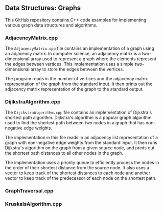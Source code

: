 ## Data Structures: Graphs

This GitHub repository contains C++ code examples for implementing various graph data structures and algorithms.

### AdjacencyMatrix.cpp

The `AdjacencyMatrix.cpp` file contains an implementation of a graph using an adjacency matrix. In computer science, an adjacency matrix is a two-dimensional array used to represent a graph where the elements represent the edges between vertices. This implementation uses a simple two-dimensional array to store the edges between the vertices. 

The program reads in the number of vertices and the adjacency matrix representation of the graph from the standard input. It then prints out the adjacency matrix representation of the graph to the standard output.

### DijikstraAlgorithm.cpp

The `DijikstraAlgorithm.cpp` file contains an implementation of Dijkstra's shortest path algorithm. Dijkstra's algorithm is a popular graph algorithm used to find the shortest path between two nodes in a graph that has non-negative edge weights. 

The implementation in this file reads in an adjacency list representation of a graph with non-negative edge weights from the standard input. It then runs Dijkstra's algorithm on the graph from a given source node, and prints out the shortest path distances to all other nodes in the graph.

The implementation uses a priority queue to efficiently process the nodes in the order of their shortest distance from the source node. It also uses a vector to keep track of the shortest distances to each node and another vector to keep track of the predecessor of each node on the shortest path.

### GraphTraversal.cpp

### KruskalsAlgorithm.cpp
